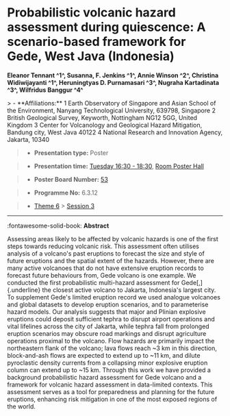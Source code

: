 # Probabilistic volcanic hazard assessment during quiescence: A scenario-based framework for Gede, West Java (Indonesia)

**Eleanor Tennant ^1^, Susanna, F. Jenkins ^1^, Annie Winson ^2^, Christina Widiwijayanti ^1^, Heruningtyas D. Purnamasari ^3^, Nugraha Kartadinata ^3^, Wilfridus Banggur ^4^**

<!-- more -->> - **Affiliations:** 1 Earth Observatory of Singapore and Asian School of the Environment, Nanyang Technological University, 639798, Singapore 2 British Geological Survey, Keyworth, Nottingham NG12 5GG, United Kingdom 3 Center for Volcanology and Geological Hazard Mitigation, Bandung city, West Java 40122 4 National Research and Innovation Agency, Jakarta, 10340

> - **Presentation type:** Poster

> - **Presentation time:** [Tuesday 16:30 - 18:30](../sessions_comparison.md#__tabbed_2_6), [Room Poster Hall](../maps_venue.md#__tabbed_1_1)

> - **Poster Board Number:** [53](../map_poster_boards.md#tuesday)

> - **Programme No:** 6.3.12

> - [Theme 6](../theme6.md) > [Session 3](../sessions/session-6-3.md)

--- 

:fontawesome-solid-book: **Abstract**

Assessing areas likely to be affected by volcanic hazards is one of the first steps towards reducing volcanic risk. This assessment often utilises analysis of a volcano's past eruptions to forecast the size and style of future eruptions and the spatial extent of the hazards. However, there are many active volcanoes that do not have extensive eruption records to forecast future behaviours from, Gede volcano is one example. We conducted the first probabilistic multi-hazard assessment for Gede[,]{.underline} the closest active volcano to Jakarta, Indonesia's largest city. To supplement Gede's limited eruption record we used analogue volcanoes and global datasets to develop eruption scenarios, and to parameterise hazard models. Our analysis suggests that major and Plinian explosive eruptions could deposit sufficient tephra to disrupt airport operations and vital lifelines across the city of Jakarta, while tephra fall from prolonged eruption scenarios may obscure road markings and disrupt agriculture operations proximal to the volcano. Flow hazards are primarily impact the northeastern flank of the volcano; lava flows reach ~3 km in this direction, block-and-ash flows are expected to extend up to ~11 km, and dilute pyroclastic density currents from a collapsing minor explosive eruption column can extend up to ~15 km. Through this work we have provided a background probabilistic hazard assessment for Gede volcano and a framework for volcanic hazard assessment in data-limited contexts. This assessment serves as a tool for preparedness and planning for the future eruptions, enhancing risk mitigation in one of the most exposed regions of the world. 

